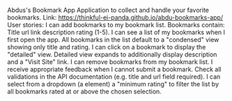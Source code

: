 Abdus's Bookmark App Application to collect and handle your favorite bookmarks. 
Link: https://thinkful-ei-panda.github.io/abdu-bookmarks-app/ 
User stories:
 I can add bookmarks to my bookmark list. 
Bookmarks contain:
 Title url link description rating (1-5).
 I can see a list of my bookmarks when I first open the app. 
 All bookmarks in the list default to a "condensed" view showing only title and rating. 
 I can click on a bookmark to display the "detailed" view. 
 Detailed view expands to additionally display description and a "Visit Site" link.
 I can remove bookmarks from my bookmark list. 
 I receive appropriate feedback when I cannot submit a bookmark. 
 Check all validations in the API documentation (e.g. title and url field required). 
 I can select from a dropdown (a element) a "minimum rating" to filter the list by all bookmarks rated at or above the chosen selection.
